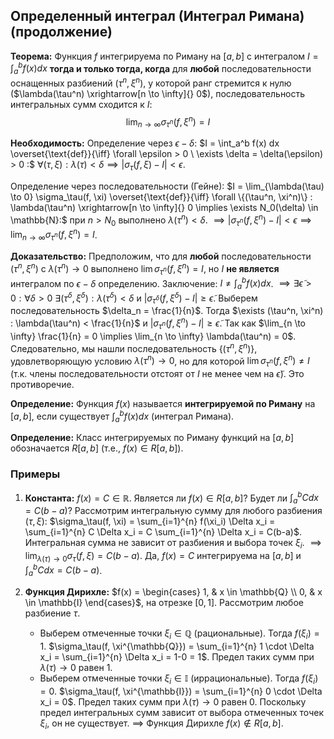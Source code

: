 ## Определенный интеграл (Интеграл Римана) (продолжение)


**Теорема:** Функция $f$ интегрируема по Риману на $[a, b]$ с интегралом $I = \int_a^b f(x) dx$ **тогда и только тогда, когда** для **любой** последовательности оснащенных разбиений $(\tau^n, \xi^n)$, у которой ранг стремится к нулю ($\lambda(\tau^n) \xrightarrow[n \to \infty]{} 0$), последовательность интегральных сумм сходится к $I$:
$$ \lim_{n \to \infty} \sigma_{\tau^n}(f, \xi^n) = I $$

**Необходимость:**
Определение через $\epsilon-\delta$:
$I = \int_a^b f(x) dx \overset{\text{def}}{\iff} \forall \epsilon > 0 \ \exists \delta = \delta(\epsilon) > 0 :$
$\forall (\tau, \xi): \lambda(\tau) < \delta \implies |\sigma_\tau(f, \xi) - I| < \epsilon$.

Определение через последовательности (Гейне):
$I = \lim_{\lambda(\tau) \to 0} \sigma_\tau(f, \xi) \overset{\text{def}}{\iff} \forall \{(\tau^n, \xi^n)\} : \lambda(\tau^n) \xrightarrow[n \to \infty]{} 0 \implies \exists N_0(\delta) \in \mathbb{N}:$
при $n > N_0$ выполнено $\lambda(\tau^n) < \delta$.
$\implies |\sigma_{\tau^n}(f, \xi^n) - I| < \epsilon \implies \lim_{n \to \infty} \sigma_{\tau^n}(f, \xi^n) = I$.

**Доказательство:**
Предположим, что для **любой** последовательности $(\tau^n, \xi^n)$ с $\lambda(\tau^n) \to 0$ выполнено $\lim \sigma_{\tau^n}(f, \xi^n) = I$, но $I$ **не является** интегралом по $\epsilon-\delta$ определению.
Заключение: $I \neq \int_a^b f(x) dx$.
$\implies \exists \tilde{\epsilon} > 0 : \forall \delta > 0 \ \exists (\tau^\delta, \xi^\delta) : \lambda(\tau^\delta) < \delta$ и $|\sigma_{\tau^\delta}(f, \xi^\delta) - I| \ge \tilde{\epsilon}$.
Выберем последовательность $\delta_n = \frac{1}{n}$. Тогда $\exists (\tau^n, \xi^n) : \lambda(\tau^n) < \frac{1}{n}$ и $|\sigma_{\tau^n}(f, \xi^n) - I| \ge \tilde{\epsilon}$.
Так как $\lim_{n \to \infty} \frac{1}{n} = 0 \implies \lim_{n \to \infty} \lambda(\tau^n) = 0$.
Следовательно, мы нашли последовательность $\{(\tau^n, \xi^n)\}$, удовлетворяющую условию $\lambda(\tau^n) \to 0$, но для которой $\lim \sigma_{\tau^n}(f, \xi^n) \neq I$ (т.к. члены последовательности отстоят от $I$ не менее чем на $\tilde{\epsilon}$). Это противоречие.

**Определение:** Функция $f(x)$ называется **интегрируемой по Риману** на $[a, b]$, если существует $\int_a^b f(x) dx$ (интеграл Римана).

**Определение:** Класс интегрируемых по Риману функций на $[a, b]$ обозначается $R[a, b]$ (т.е., $f(x) \in R[a, b]$).

### Примеры

1.  **Константа:** $f(x) = C \in \mathbb{R}$. Является ли $f(x) \in R[a, b]$? Будет ли $\int_a^b C dx = C(b-a)$?
    Рассмотрим интегральную сумму для любого разбиения $(\tau, \xi)$:
    $\sigma_\tau(f, \xi) = \sum_{i=1}^{n} f(\xi_i) \Delta x_i = \sum_{i=1}^{n} C \Delta x_i = C \sum_{i=1}^{n} \Delta x_i = C(b-a)$.
    Интегральная сумма не зависит от разбиения и выбора точек $\xi_i$.
    $\implies \lim_{\lambda(\tau) \to 0} \sigma_\tau(f, \xi) = C(b-a)$.
    Да, $f(x)=C$ интегрируема на $[a,b]$ и $\int_a^b C dx = C(b-a)$.

2.  **Функция Дирихле:**
    $f(x) = \begin{cases} 1, & x \in \mathbb{Q} \\ 0, & x \in \mathbb{I} \end{cases}$, на отрезке $[0, 1]$.
    Рассмотрим любое разбиение $\tau$.
    *   Выберем отмеченные точки $\xi_i \in \mathbb{Q}$ (рациональные). Тогда $f(\xi_i)=1$.
        $\sigma_\tau(f, \xi^{\mathbb{Q}}) = \sum_{i=1}^{n} 1 \cdot \Delta x_i = \sum_{i=1}^{n} \Delta x_i = 1-0 = 1$.
        Предел таких сумм при $\lambda(\tau) \to 0$ равен 1.
    *   Выберем отмеченные точки $\xi_i \in \mathbb{I}$ (иррациональные). Тогда $f(\xi_i)=0$.
        $\sigma_\tau(f, \xi^{\mathbb{I}}) = \sum_{i=1}^{n} 0 \cdot \Delta x_i = 0$.
        Предел таких сумм при $\lambda(\tau) \to 0$ равен 0.
    Поскольку предел интегральных сумм зависит от выбора отмеченных точек $\xi_i$, он не существует.
    $\implies$ Функция Дирихле $f(x) \notin R[a, b]$.